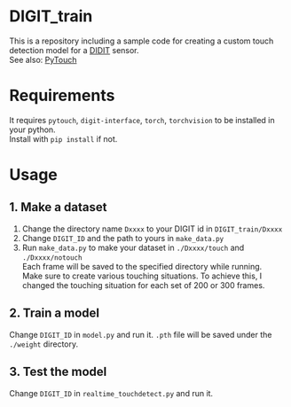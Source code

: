 # DIGIT_train

This is a repository including a sample code for creating a custom touch detection model 
for a [DIDIT](https://digit.ml/#:~:text=What%20is%20DIGIT%3F,by%20playing%20the%20video%20below.) sensor.  
See also: [PyTouch](https://github.com/facebookresearch/PyTouch)

# Requirements
It requires `pytouch`, `digit-interface`, `torch`, `torchvision` to be installed in your python.  
Install with `pip install` if not.

# Usage
## 1. Make a dataset
1. Change the directory name `Dxxxx` to your DIGIT id in `DIGIT_train/Dxxxx`   
2. Change `DIGIT_ID` and the path to yours in `make_data.py`
3. Run `make_data.py` to make your dataset in `./Dxxxx/touch` and `./Dxxxx/notouch`  
Each frame will be saved to the specified directory while running.  
Make sure to create various touching situations.
To achieve this, I changed the touching situation for each set of 200 or 300 frames.
## 2. Train a model
Change `DIGIT_ID` in `model.py` and run it. 
`.pth` file will be saved under the `./weight` directory.
## 3. Test the model
Change `DIGIT_ID` in `realtime_touchdetect.py` and run it. 
